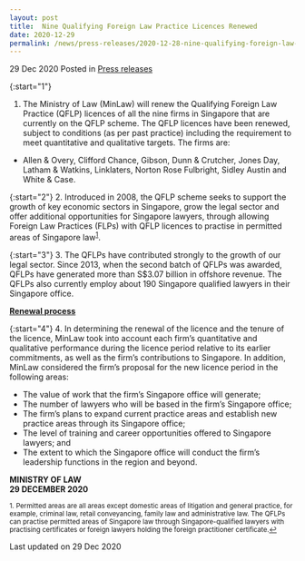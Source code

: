 ```yaml
---
layout: post
title:  Nine Qualifying Foreign Law Practice Licences Renewed
date: 2020-12-29
permalink: /news/press-releases/2020-12-28-nine-qualifying-foreign-law-practice-licences-renewed/
---
```


29 Dec 2020 Posted in [Press releases](/news/press-releases)

{:start="1"}
1.	The Ministry of Law (MinLaw) will renew the Qualifying Foreign Law Practice (QFLP) licences of all the nine firms in Singapore that are currently on the QFLP scheme. The QFLP licences have been renewed, subject to conditions (as per past practice) including the requirement to meet quantitative and qualitative targets. The firms are:

* Allen & Overy, Clifford Chance, Gibson, Dunn & Crutcher, Jones Day, Latham & Watkins, Linklaters, Norton Rose Fulbright, Sidley Austin and White & Case.

{:start="2"}
2.	Introduced in 2008, the QFLP scheme seeks to support the growth of key economic sectors in Singapore, grow the legal sector and offer additional opportunities for Singapore lawyers, through allowing Foreign Law Practices (FLPs) with QFLP licences to practise in permitted areas of Singapore law<sup><a href="#fn1" id="ref1">1</a></sup>. 

{:start="3"}
3.	The QFLPs have contributed strongly to the growth of our legal sector. Since 2013, when the second batch of QFLPs was awarded, QFLPs have generated more than S$3.07 billion in offshore revenue. The QFLPs also currently employ about 190 Singapore qualified lawyers in their Singapore office.

<b><u>Renewal process</u></b>

{:start="4"}
4.	In determining the renewal of the licence and the tenure of the licence, MinLaw took into account each firm’s quantitative and qualitative performance during the licence period relative to its earlier commitments, as well as the firm’s contributions to Singapore. In addition, MinLaw considered the firm’s proposal for the new licence period in the following areas:

* The value of work that the firm’s Singapore office will generate;<br>
* The number of lawyers who will be based in the firm’s Singapore office;<br>
* The firm’s plans to expand current practice areas and establish new practice areas through its Singapore office;<br>
* The level of training and career opportunities offered to Singapore lawyers; and<br>
* The extent to which the Singapore office will conduct the firm’s leadership functions in the region and beyond.


**MINISTRY OF LAW**<br>
**29 DECEMBER 2020**

<p><sup id="fn1">1. Permitted areas are all areas except domestic areas of litigation and general practice, for example, criminal law, retail conveyancing, family law and administrative law. The QFLPs can practise permitted areas of Singapore law through Singapore-qualified lawyers with practising certificates or foreign lawyers holding the foreign practitioner certificate.<a href="#ref1" title="Jump back to footnote 1 in the text.">↩</a></sup></p>


<p class="right-side-updated">Last updated on 29 Dec 2020</p>
